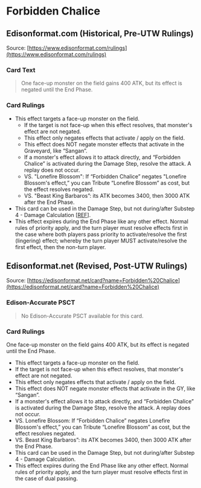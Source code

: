 # Forbidden Chalice

## Edisonformat.com (Historical, Pre-UTW Rulings)

Source: [https://www.edisonformat.com/rulings](https://www.edisonformat.com/rulings)

### Card Text

> One face-up monster on the field gains 400 ATK, but its effect is negated until the End Phase.

### Card Rulings

*   This effect targets a face-up monster on the field.
    *   If the target is not face-up when this effect resolves, that monster's effect are not negated.
    *   This effect only negates effects that activate / apply on the field.
    *   This effect does NOT negate monster effects that activate in the Graveyard, like “Sangan”.
    *   If a monster's effect allows it to attack directly, and “Forbidden Chalice” is activated during the Damage Step, resolve the attack. A replay does not occur.
    *   VS. "Lonefire Blossom": If “Forbidden Chalice” negates "Lonefire Blossom's effect,” you can Tribute “Lonefire Blossom” as cost, but the effect resolves negated.
    *   VS. "Beast King Barbaros”: its ATK becomes 3400, then 3000 ATK after the End Phase.
*   This card can be used in the Damage Step, but not during/after Substep 4 - Damage Calculation \[[REF](https://yugipedia.com/wiki/Card_Rulings:Forbidden_Chalice)\].
*   This effect expires during the End Phase like any other effect. Normal rules of priority apply, and the turn player must resolve effects first in the case where both players pass priority to activate/resolve the first (lingering) effect; whereby the turn player MUST activate/resolve the first effect, then the non-turn player.

## Edisonformat.net (Revised, Post-UTW Rulings)

Source: [https://edisonformat.net/card?name=Forbidden%20Chalice](https://edisonformat.net/card?name=Forbidden%20Chalice)

### Edison-Accurate PSCT

> No Edison-Accurate PSCT available for this card.

### Card Rulings

One face-up monster on the field gains 400 ATK, but its effect is negated until the End Phase.
*   This effect targets a face-up monster on the field.
*   If the target is not face-up when this effect resolves, that monster's effect are not negated.
*   This effect only negates effects that activate / apply on the field.
*   This effect does NOT negate monster effects that activate in the GY, like “Sangan”.
*   If a monster's effect allows it to attack directly, and “Forbidden Chalice” is activated during the Damage Step, resolve the attack. A replay does not occur.
*   VS. Lonefire Blossom: If “Forbidden Chalice” negates Lonefire Blossom's effect,” you can Tribute “Lonefire Blossom” as cost, but the effect resolves negated.
*   VS. Beast King Barbaros”: its ATK becomes 3400, then 3000 ATK after the End Phase.
*   This card can be used in the Damage Step, but not during/after Substep 4 - Damage Calculation.
*   This effect expires during the End Phase like any other effect. Normal rules of priority apply, and the turn player must resolve effects first in the case of dual passing.
            